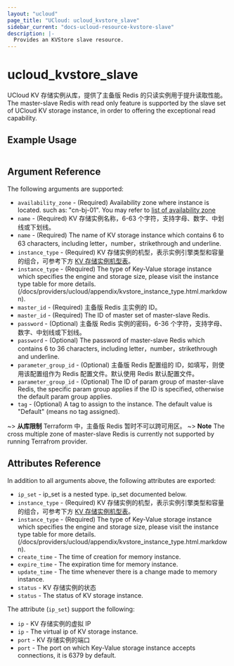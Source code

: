 ```yaml
---
layout: "ucloud"
page_title: "UCloud: ucloud_kvstore_slave"
sidebar_current: "docs-ucloud-resource-kvstore-slave"
description: |-
  Provides an KVStore slave resource.
---
```


# ucloud_kvstore_slave

UCloud KV 存储实例从库，提供了主备版 Redis 的只读实例用于提升读取性能。
The master-slave Redis with read only feature  is supported by the slave set of UCloud KV storage instance, in order to offering the exceptional read capability.

## Example Usage

```hcl

```

## Argument Reference

The following arguments are supported:

* `availability_zone` - (Required) Availability zone where instance is located. such as: "cn-bj-01". You may refer to [list of availability zone](https://docs.ucloud.cn/api/summary/regionlist)
* `name` - (Required) KV 存储实例名称，6-63 个字符，支持字母、数字、中划线或下划线。
* `name` - (Required) The name of KV storage instance which contains 6 to 63 characters, including letter，number，strikethrough and underline.
* `instance_type` - (Required) KV 存储实例的机型，表示实例引擎类型和容量的组合，可参考下方 [KV 存储实例机型表](/docs/providers/ucloud/appendix/kvstore_instance_type.html.markdown)。
* `instance_type` - (Required) The type of Key-Value storage instance which specifies the engine and storage size, please visit the instance type table for more details. (/docs/providers/ucloud/appendix/kvstore_instance_type.html.markdown).
* `master_id` - (Required) 主备版 Redis 主实例的 ID。
* `master_id` - (Required) The ID of master set of master-slave Redis.
* `password` - (Optional) 主备版 Redis 实例的密码，6-36 个字符，支持字母、数字、中划线或下划线。
* `password` - (Optional) The password of master-slave Redis which contains 6 to 36 characters, including letter，number，strikethrough and underline.
* `parameter_group_id` - (Optional) 主备版 Redis 配置组的 ID，如填写，则使用该配置组作为 Redis 配置文件。默认使用 Redis 默认配置文件。
* `parameter_group_id` - (Optional) The ID of param group of master-slave Redis, the specific param group applies if the ID is specified, otherwise the default param group applies.
* `tag` - (Optional) A tag to assign to the instance. The default value is "Default" (means no tag assigned).

~> **从库限制** Terraform 中，主备版 Redis 暂时不可以跨可用区。
~> **Note** The cross multiple zone of master-slave Redis is currently not supported by running Terrafrom provider.

## Attributes Reference

In addition to all arguments above, the following attributes are exported:

* `ip_set` - ip_set is a nested type. ip_set documented below.
* `instance_type` - (Required) KV 存储实例的机型，表示实例引擎类型和容量的组合，可参考下方 [KV 存储实例机型表](/docs/providers/ucloud/appendix/kvstore_instance_type.html.markdown)。
* `instance_type` - (Required) The type of Key-Value storage instance which specifies the engine and storage size, please visit the instance type table for more details. (/docs/providers/ucloud/appendix/kvstore_instance_type.html.markdown).
* `create_time` - The time of creation for memory instance.
* `expire_time` - The expiration time for memory instance.
* `update_time` - The time whenever there is a change made to memory instance.
* `status` - KV 存储实例的状态
* `status` - The status of KV storage instance.

The attribute (`ip_set`) support the following:

* `ip` - KV 存储实例的虚拟 IP
* `ip` - The virtual ip of KV storage instance.
* `port` - KV 存储实例的端口
* `port` - The port on which Key-Value storage instance accepts connections, it is 6379 by default.
